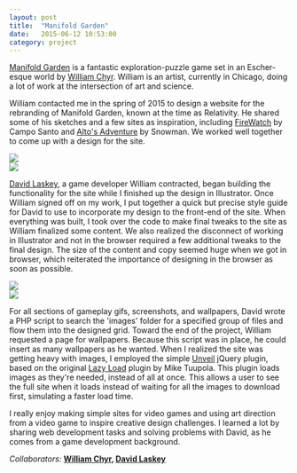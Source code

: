 ```yaml
---
layout: post
title:  "Manifold Garden"
date:   2015-06-12 10:53:00
category: project
---
```


[Manifold Garden](http://manifold.garden) is a fantastic exploration-puzzle game set in an Escher-esque world  by [William Chyr](http://williamchyr.com). William is an artist, currently in Chicago, doing a lot of work at the intersection of art and science. 

William contacted me in the spring of 2015 to design a website for the rebranding of Manifold Garden, known at the time as Relativity. He shared some of his sketches and a few sites as inspiration, including [FireWatch](http://firewatchgame.com) by Campo Santo and [Alto's Adventure](http://altosadventure.com) by Snowman. We worked well together to come up with a design for the site.

<div class="span_3_of_6">
<img src="{{ site.baseurl }}/assets/img/MG-Layout-1.jpg">
</div>

<div class="span_3_of_6">
<img src="{{ site.baseurl }}/assets/img/MG-Layout-2.jpg">
</div>

[David Laskey](http://twitter.com/david_laskey), a game developer William contracted, began building the functionality for the site while I finished up the design in Illustrator. Once William signed off on my work, I put together a quick but precise style guide for David to use to incorporate my design to the front-end of the site. When everything was built, I took over the code to make final tweaks to the site as William finalized some content. We also realized the disconnect of working in Illustrator and not in the browser required a few additional tweaks to the final design. The size of the content and copy seemed huge when we got in browser, which reiterated the importance of designing in the browser as soon as possible. 

<div class="span_3_of_6">
<img src="{{ site.baseurl }}/assets/img/MG-Layout-3.jpg">
</div>

<div class="span_3_of_6">
<img src="{{ site.baseurl }}/assets/img/MG-Layout-4.jpg">
</div>

For all sections of gameplay gifs, screenshots, and wallpapers, David wrote a PHP script to search the 'images' folder for a specified group of files and flow them into the designed grid. Toward the end of the project, William requested a page for wallpapers. Because this script was in place, he could insert as many wallpapers as he wanted. When I realized the site was getting heavy with images, I employed the simple [Unveil](http://luis-almeida.github.io/unveil/) jQuery plugin, based on the original [Lazy Load](http://www.appelsiini.net/projects/lazyload) plugin by Mike Tuupola. This plugin loads images as they're needed, instead of all at once. This allows a user to see the full site when it loads instead of waiting for all the images to download first, simulating a faster load time. 

I really enjoy making simple sites for video games and using art direction from a video game to inspire creative design challenges. I learned a lot by sharing web development tasks and solving problems with David, as he comes from a game development background.

*Collaborators:* **[William Chyr](http://williamchyr.com), [David Laskey](http://twitter.com/david_laskey)**
